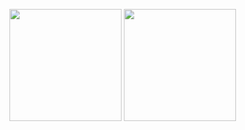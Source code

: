 <p float="left">
          <img height="200" src="https://github-readme-stats.vercel.app/api?username=elijuszek&show_icons=true&theme=dark&hide_rank=true&include_all_commits=true&show=prs_merged"/>
          <img height="200" src="https://github-readme-stats.vercel.app/api/top-langs/?username=elijuszek&theme=dark&layout=compact&include_all_commits=true"/>
</p>
